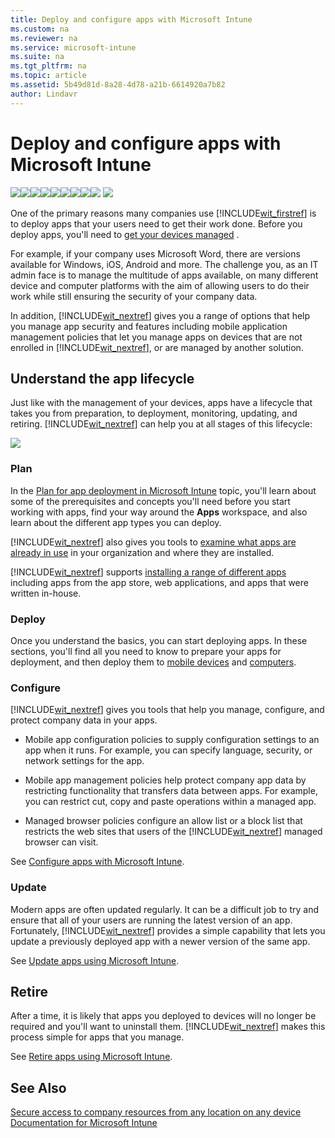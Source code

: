 ```yaml
---
title: Deploy and configure apps with Microsoft Intune
ms.custom: na
ms.reviewer: na
ms.service: microsoft-intune
ms.suite: na
ms.tgt_pltfrm: na
ms.topic: article
ms.assetid: 5b49d81d-8a28-4d78-a21b-6614920a7b82
author: Lindavr
---
```

# Deploy and configure apps with Microsoft Intune
[![](./media/Nav-Icons/WIT_Tile_W_Overview.png)](https://technet.microsoft.com/library/dn646960.aspx/?WT.mc_id=IntuneOverview20150801)[![](./media/Nav-Icons/WIT_Tile_W_GetStarted.png)](https://technet.microsoft.com/library/dn646953.aspx/?WT.mc_id=IntuneGS20150801)[![](./media/Nav-Icons/WIT_Tile_W_EnrollDevices.png)](https://technet.microsoft.com/library/dn646962.aspx/?WT.mc_id=IntuneEnroll20150801)[![](./media/Nav-Icons/WIT_Tile_W_ManageDevices.png)](https://technet.microsoft.com/library/mt313202.aspx/?WT.mc_id=IntuneConfig20150801)![](./media/Nav-Icons/WIT_Tile_W_ManageAppsHighlight.png)[![](./media/Nav-Icons/WIT_Tile_W_ProtectResources.png)](https://technet.microsoft.com/library/mt313203.aspx/?WT.mc_id=IntuneProtect20150801)[![](./media/Nav-Icons/WIT_Tile_W_RetireData.png)](https://technet.microsoft.com/library/mt313204.aspx/?WT.mc_id=IntuneRetire20150801)[![](./media/Nav-Icons/WIT_Tile_W_TechnicalReference.png)](https://technet.microsoft.com/library/mt282239.aspx/?WT.mc_id=IntuneTR20150801)[![](./media/Nav-Icons/WIT_Tile_W_Troubleshooting.png)](https://technet.microsoft.com/library/mt345521.aspx)
![](./media/Nav-Icons/WIT_Banner_ManageApps.png)

One of the primary reasons many companies use [!INCLUDE[wit_firstref](./includes/wit_firstref_md.md)] is to deploy apps that your users need to get their work done. Before you deploy apps, you'll need to  [get your devices managed](https://technet.microsoft.com/library/dn646962.aspx) .

For example, if your company uses Microsoft Word, there are versions available for Windows, iOS, Android and more. The challenge you, as an IT admin face is to manage the multitude of apps available, on many different device and computer platforms with the aim of allowing users to do their work while still ensuring the security of your company data.

In addition, [!INCLUDE[wit_nextref](./includes/wit_nextref_md.md)] gives you a range of options that help you  manage app security and features including mobile application management policies that let you manage apps on devices that are not enrolled in  [!INCLUDE[wit_nextref](./includes/wit_nextref_md.md)], or are managed by another solution.

## Understand the app lifecycle
Just like with the management of your devices, apps have a lifecycle that takes you from preparation, to deployment, monitoring, updating, and retiring. [!INCLUDE[wit_nextref](./includes/wit_nextref_md.md)] can help you at all stages of this lifecycle:

![](./media/App-Lifecycle.png)

### Plan
In the [Plan for app deployment in Microsoft Intune](plan-for-app-deployment-in-microsoft-intune.md) topic, you'll learn about some of the prerequisites and concepts you'll need before you start working with apps, find your way around the **Apps** workspace, and also learn about the different app types you can deploy.

[!INCLUDE[wit_nextref](./includes/wit_nextref_md.md)] also gives you tools to [examine what apps are already in use](https://technet.microsoft.com/en-us/library/jj733634.aspx) in your organization and where they are installed.

[!INCLUDE[wit_nextref](./includes/wit_nextref_md.md)] supports [installing a range of different apps](https://technet.microsoft.com/en-us/library/dn646955.aspx) including apps from the app store, web applications, and apps that were written in-house.

### Deploy
Once you understand the basics, you can start deploying apps. In these sections, you'll find all you need to know to prepare your apps for deployment, and then deploy them to [mobile devices](https://technet.microsoft.com/library/dn646972.aspx) and [computers](https://technet.microsoft.com/library/dn646961.aspx).

### Configure
[!INCLUDE[wit_nextref](./includes/wit_nextref_md.md)] gives you tools that help you manage, configure, and protect company data in your apps.

-   Mobile app configuration policies to supply configuration settings to an app when it runs. For example, you can specify language, security, or network settings for the app.

-   Mobile app management policies help protect company app data by restricting functionality that transfers data between apps. For example, you can restrict cut, copy and paste operations within a managed app.

-   Managed browser policies configure an allow list or a block list that restricts the web sites that users of the [!INCLUDE[wit_nextref](./includes/wit_nextref_md.md)] managed browser can visit.

See [Configure apps with Microsoft Intune](configure-apps-with-microsoft-intune.md).

### Update
Modern apps are often updated regularly. It can be a difficult job to try and ensure that all of your users are running the latest version of an app. Fortunately, [!INCLUDE[wit_nextref](./includes/wit_nextref_md.md)] provides a simple capability that lets you update a previously deployed app with a newer version of the same app.

See [Update apps using Microsoft Intune](update-apps-using-microsoft-intune.md).

## Retire
After a time, it is likely that apps you deployed to devices will no longer be required and you'll want to uninstall them. [!INCLUDE[wit_nextref](./includes/wit_nextref_md.md)] makes this process simple for apps that you manage.

See [Retire apps using Microsoft Intune](retire-apps-using-microsoft-intune.md).

## See Also
[Secure access to company resources from any location on any device](https://technet.microsoft.com/en-us/library/dn550982.aspx)
[Documentation for Microsoft Intune](documentation-for-microsoft-intune.md)

